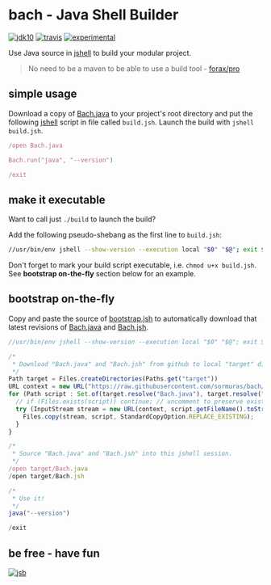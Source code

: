 # bach - Java Shell Builder
 
[![jdk10](https://img.shields.io/badge/jdk-10-blue.svg)](http://jdk.java.net/10/)
[![travis](https://travis-ci.org/sormuras/bach.svg?branch=master)](https://travis-ci.org/sormuras/bach)
[![experimental](https://img.shields.io/badge/api-experimental-yellow.svg)](https://jitpack.io/com/github/sormuras/bach/master-SNAPSHOT/javadoc/)

Use Java source in [jshell] to build your modular project.

> No need to be a maven to be able to use a build tool - [forax/pro](https://github.com/forax/pro)

## simple usage

Download a copy of [Bach.java] to your project's root directory and put the following [jshell] script in file called `build.jsh`.
Launch the build with `jshell build.jsh`.

```javascript
/open Bach.java

Bach.run("java", "--version")

/exit
```

## make it executable

Want to call just `./build` to launch the build?

Add the following pseudo-shebang as the first line to `build.jsh`:

```bash
//usr/bin/env jshell --show-version --execution local "$0" "$@"; exit $?
```

Don't forget to mark your build script executable, i.e. `chmod u+x build.jsh`.
See **bootstrap on-the-fly** section below for an example.

## bootstrap on-the-fly
 
Copy and paste the source of [bootstrap.jsh] to automatically download that latest revisions of [Bach.java] and [Bach.jsh].

```javascript
//usr/bin/env jshell --show-version --execution local "$0" "$@"; exit $?

/*
 * Download "Bach.java" and "Bach.jsh" from github to local "target" directory.
 */
Path target = Files.createDirectories(Paths.get("target"))
URL context = new URL("https://raw.githubusercontent.com/sormuras/bach/master/src/bach/")
for (Path script : Set.of(target.resolve("Bach.java"), target.resolve("Bach.jsh"))) {
  // if (Files.exists(script)) continue; // uncomment to preserve existing files
  try (InputStream stream = new URL(context, script.getFileName().toString()).openStream()) {
    Files.copy(stream, script, StandardCopyOption.REPLACE_EXISTING);
  }
}

/*
 * Source "Bach.java" and "Bach.jsh" into this jshell session.
 */
/open target/Bach.java
/open target/Bach.jsh

/*
 * Use it!
 */
java("--version")

/exit
```

## be free - have fun
[![jsb](https://upload.wikimedia.org/wikipedia/commons/thumb/6/65/Bachsiegel.svg/220px-Bachsiegel.svg.png)](https://wikipedia.org/wiki/Johann_Sebastian_Bach)

[jshell]: https://docs.oracle.com/javase/9/tools/jshell.htm
[Bach.java]: https://github.com/sormuras/bach/blob/master/src/bach/Bach.java
[Bach.jsh]: https://github.com/sormuras/bach/blob/master/src/bach/Bach.jsh
[bootstrap.jsh]: https://github.com/sormuras/bach/blob/master/demo/00-bootstrap/bootstrap.jsh
